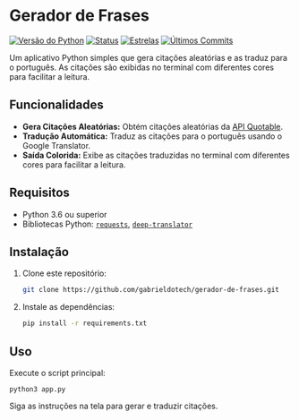 # Gerador de Frases
[![Versão do Python](https://img.shields.io/badge/python-3.6%2B-blue)](https://www.python.org/)
[![Status](https://img.shields.io/badge/Status-Em%20Desenvolvimento...-green)](https://github.com/gabrieldotech/gerador-de-frases)
[![Estrelas](https://img.shields.io/github/stars/gabrieldotech/gerador-de-frases)](https://github.com/gabrieldotech/gerador-de-frases/stargazers)
[![Últimos Commits](https://img.shields.io/github/last-commit/gabrieldotech/gerador-de-frases)](https://github.com/gabrieldotech/gerador-de-frases/commits/main)

Um aplicativo Python simples que gera citações aleatórias e as traduz para o português. As citações são exibidas no terminal com diferentes cores para facilitar a leitura.

## Funcionalidades

- **Gera Citações Aleatórias:** Obtém citações aleatórias da [API Quotable](https://github.com/lukePeavey/quotable).
- **Tradução Automática:** Traduz as citações para o português usando o Google Translator.
- **Saída Colorida:** Exibe as citações traduzidas no terminal com diferentes cores para facilitar a leitura.

## Requisitos

- Python 3.6 ou superior
- Bibliotecas Python: [`requests`](https://pypi.org/project/requests/), [`deep-translator`](https://pypi.org/project/deep-translator/)

## Instalação

1. Clone este repositório:

   ```bash
   git clone https://github.com/gabrieldotech/gerador-de-frases.git

2. Instale as dependências:
    ```bash
    pip install -r requirements.txt

## Uso
Execute o script principal:
    
    python3 app.py

Siga as instruções na tela para gerar e traduzir citações.


